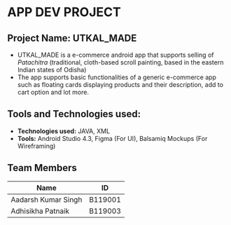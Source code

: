 # APP DEV PROJECT

## Project Name: UTKAL_MADE

* UTKAL_MADE is a e-commerce android app that supports selling of
 *Patachitra* (traditional, cloth-based scroll painting, based in the eastern Indian
states of Odisha)
* The app supports basic functionalities of a generic e-commerce app such as
floating cards displaying products and their description, add to cart option
and lot more.

## Tools and Technologies used:
* **Technologies used:** JAVA, XML
* **Tools:** Android Studio 4.3, Figma (For UI), Balsamiq Mockups (For
Wireframing)

## Team Members

| Name          | ID |
| ------------- |:-------------:|
| Aadarsh Kumar Singh     | B119001    |
| Adhisikha Patnaik  | B119003    |


